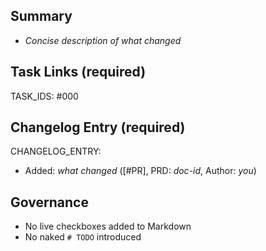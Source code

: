 ## Summary

- _Concise description of what changed_

## Task Links (required)

TASK_IDS: #000

## Changelog Entry (required)

CHANGELOG_ENTRY:
- Added: _what changed_ ([#PR], PRD: _doc-id_, Author: _you_)

## Governance

-  No live checkboxes added to Markdown
-  No naked `# TODO` introduced
